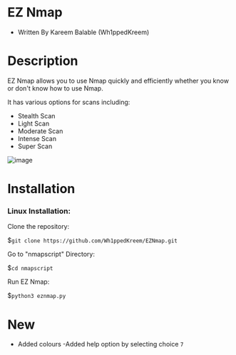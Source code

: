 # EZ Nmap
- Written By Kareem Balable (Wh1ppedKreem)

# Description

EZ Nmap allows you to use Nmap quickly and efficiently whether you know or don't know how to use Nmap.

It has various options for scans including:

- Stealth Scan
- Light Scan
- Moderate Scan
- Intense Scan
- Super Scan

![image](https://user-images.githubusercontent.com/78312390/216353153-80afffff-9cc2-41b0-801c-b5fc13e8129f.png)


# Installation

### Linux Installation:
Clone the repository:

$```git clone https://github.com/Wh1ppedKreem/EZNmap.git```

Go to "nmapscript" Directory:

$```cd nmapscript```

Run EZ Nmap:

$```python3 eznmap.py```

# New
- Added colours
-Added help option by selecting choice ```7```
